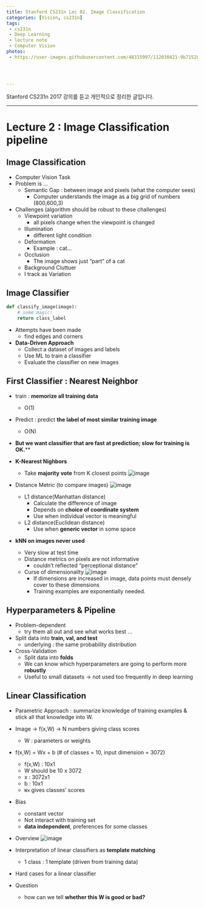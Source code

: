 ```yaml
---
title: Stanford CS231n Lec 02. Image Classification
categories: [Vision, cs231n]
tags: 
 - cs231n
 - Deep Learning
 - lecture note
 - Computer Vision
photos:
 - https://user-images.githubusercontent.com/48315997/112030421-9b715200-8b7d-11eb-8a36-85812db01d84.png




---
```


Stanford CS231n 2017 강의를 듣고 개인적으로 정리한 글입니다.

---

# Lecture 2 : Image Classification pipeline
## Image Classification
- Computer Vision Task
- Problem is ...
	- Semantic Gap : between image and pixels (what the computer sees)
		- Computer understands the image as a big grid of numbers (800,600,3)
- Challenges (algorithm should be robust to these challenges)
	- Viewpoint variation
		- all pixels change when the viewpoint is changed
	- Illumination
		- different light condition
	- Deformation
		- Example : cat...
	- Occlusion
		- The image shows just “part” of a cat
	- Background Cluttuer
	- I track as Variation

## Image Classifier
```py
def classify_image(image):
	# some magic!
	return class_label
```
- Attempts have been made
	- find edges and corners
- **Data-Driven Approach**
	- Collect a dataset of images and labels
	- Use ML to train a classifier
	- Evaluate the classifier on new images
## First Classifier : **Nearest Neighbor**

- train : **memorize all training data**
	- O(1)
- Predict : predict **the label of most similar training image**
	- O(N)
- **But we want classifier that are fast at prediction; slow for training is OK.****
- **K-Nearest Nighbors**
	- Take **majority vote** from K closest points
	![image](https://user-images.githubusercontent.com/48315997/112023051-36fec480-8b76-11eb-819a-447974d99b0c.png)

- Distance Metric (to compare images)
![image](https://user-images.githubusercontent.com/48315997/112022917-12a2e800-8b76-11eb-93f5-c1a1dd4cc39d.png)
	- L1 distance(Manhattan distance)
		- Calculate the difference of image
		- Depends on **choice of coordinate system**
		- Use when individual vector is meaningful
	- L2 distance(Euclidean distance)
		- Use when **generic vector** in some space

- **kNN on images never used**
	- Very slow at test time
	- Distance metrics on pixels are not informative
		- couldn’t reflected “perceptional distance”
	- Curse of dimensionality
    ![image](https://user-images.githubusercontent.com/48315997/112023009-2f3f2000-8b76-11eb-85b2-5ad0eba72979.png)
		- If dimensions are increased in image, data points must densely cover to these dimensions
		- Training examples are exponentially needed.

## Hyperparameters & Pipeline
- Problem-dependent
	- try them all out and see what works best ...
- Split data into **train, val, and test**
	- underlying : the same probability distribution
- Cross-Validation
	- Split data into **folds**
	- We can know which hyperparameters are going to perform more **robustly**
	- Useful to small datasets -> not used too frequently in deep learning

## Linear Classification
- Parametric Approach : summarize knowledge of training examples & stick all that knowledge into W.
- Image -> f(x,W) -> N numbers giving class scores
	- W : parameters or weights
- f(x,W) = Wx + b (# of classes = 10, input dimension = 3072)
	- f(x,W) : 10x1
	- W should be 10 x 3072
	- x : 3072x1
	- b : 10x1
	- `Wx` gives classes’ scores
- Bias
	- constant vector
	- Not interact with training set
	- **data independent**, preferences for some classes
- Overview
![image](https://user-images.githubusercontent.com/48315997/112023440-98bf2e80-8b76-11eb-837b-fb2bc8758a44.png)

- Interpretation of linear classifiers as **template matching**
    - 1 class : 1 template (driven from training data)
- Hard cases for a linear classifier
- Question
	- how can we tell **whether this W is good or bad?**
